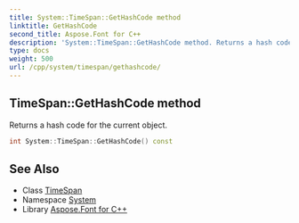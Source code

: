 ```yaml
---
title: System::TimeSpan::GetHashCode method
linktitle: GetHashCode
second_title: Aspose.Font for C++
description: 'System::TimeSpan::GetHashCode method. Returns a hash code for the current object in C++.'
type: docs
weight: 500
url: /cpp/system/timespan/gethashcode/
---
```

## TimeSpan::GetHashCode method


Returns a hash code for the current object.

```cpp
int System::TimeSpan::GetHashCode() const
```

## See Also

* Class [TimeSpan](../)
* Namespace [System](../../)
* Library [Aspose.Font for C++](../../../)
